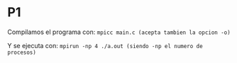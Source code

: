 # P1

Compilamos el programa con:
`mpicc main.c (acepta tambien la opcion -o)`


Y se ejecuta con:
`mpirun -np 4 ./a.out (siendo -np el numero de procesos)`